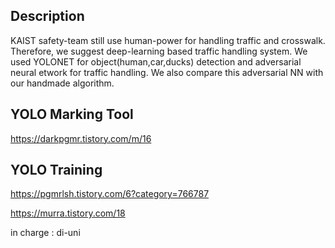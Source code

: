Description
----------------
KAIST safety-team still use human-power for handling traffic and crosswalk. Therefore, we suggest deep-learning based traffic handling system.
We used YOLONET for object(human,car,ducks) detection and adversarial neural etwork for traffic handling. We also compare this adversarial NN with our handmade algorithm.

YOLO Marking Tool
------
https://darkpgmr.tistory.com/m/16

YOLO Training
------
https://pgmrlsh.tistory.com/6?category=766787

https://murra.tistory.com/18

in charge : di-uni
